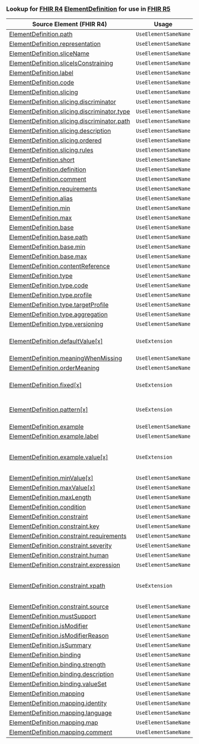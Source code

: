 ### Lookup for [FHIR R4](https://hl7.org/fhir/R4/) [ElementDefinition](https://hl7.org/fhir/R4/ElementDefinition.html) for use in [FHIR R5](https://hl7.org/fhir/R5/)

| Source Element (FHIR R4) | Usage | Target |
| -------------- | ----- | ------ |
| [ElementDefinition.path](https://hl7.org/fhir/R4/ElementDefinition.html#resource) | `UseElementSameName` | [ElementDefinition.path](https://hl7.org/fhir/R5/ElementDefinition.html#resource) |
| [ElementDefinition.representation](https://hl7.org/fhir/R4/ElementDefinition.html#resource) | `UseElementSameName` | [ElementDefinition.representation](https://hl7.org/fhir/R5/ElementDefinition.html#resource) |
| [ElementDefinition.sliceName](https://hl7.org/fhir/R4/ElementDefinition.html#resource) | `UseElementSameName` | [ElementDefinition.sliceName](https://hl7.org/fhir/R5/ElementDefinition.html#resource) |
| [ElementDefinition.sliceIsConstraining](https://hl7.org/fhir/R4/ElementDefinition.html#resource) | `UseElementSameName` | [ElementDefinition.sliceIsConstraining](https://hl7.org/fhir/R5/ElementDefinition.html#resource) |
| [ElementDefinition.label](https://hl7.org/fhir/R4/ElementDefinition.html#resource) | `UseElementSameName` | [ElementDefinition.label](https://hl7.org/fhir/R5/ElementDefinition.html#resource) |
| [ElementDefinition.code](https://hl7.org/fhir/R4/ElementDefinition.html#resource) | `UseElementSameName` | [ElementDefinition.code](https://hl7.org/fhir/R5/ElementDefinition.html#resource) |
| [ElementDefinition.slicing](https://hl7.org/fhir/R4/ElementDefinition.html#resource) | `UseElementSameName` | [ElementDefinition.slicing](https://hl7.org/fhir/R5/ElementDefinition.html#resource) |
| [ElementDefinition.slicing.discriminator](https://hl7.org/fhir/R4/ElementDefinition.html#resource) | `UseElementSameName` | [ElementDefinition.slicing.discriminator](https://hl7.org/fhir/R5/ElementDefinition.html#resource) |
| [ElementDefinition.slicing.discriminator.type](https://hl7.org/fhir/R4/ElementDefinition.html#resource) | `UseElementSameName` | [ElementDefinition.slicing.discriminator.type](https://hl7.org/fhir/R5/ElementDefinition.html#resource) |
| [ElementDefinition.slicing.discriminator.path](https://hl7.org/fhir/R4/ElementDefinition.html#resource) | `UseElementSameName` | [ElementDefinition.slicing.discriminator.path](https://hl7.org/fhir/R5/ElementDefinition.html#resource) |
| [ElementDefinition.slicing.description](https://hl7.org/fhir/R4/ElementDefinition.html#resource) | `UseElementSameName` | [ElementDefinition.slicing.description](https://hl7.org/fhir/R5/ElementDefinition.html#resource) |
| [ElementDefinition.slicing.ordered](https://hl7.org/fhir/R4/ElementDefinition.html#resource) | `UseElementSameName` | [ElementDefinition.slicing.ordered](https://hl7.org/fhir/R5/ElementDefinition.html#resource) |
| [ElementDefinition.slicing.rules](https://hl7.org/fhir/R4/ElementDefinition.html#resource) | `UseElementSameName` | [ElementDefinition.slicing.rules](https://hl7.org/fhir/R5/ElementDefinition.html#resource) |
| [ElementDefinition.short](https://hl7.org/fhir/R4/ElementDefinition.html#resource) | `UseElementSameName` | [ElementDefinition.short](https://hl7.org/fhir/R5/ElementDefinition.html#resource) |
| [ElementDefinition.definition](https://hl7.org/fhir/R4/ElementDefinition.html#resource) | `UseElementSameName` | [ElementDefinition.definition](https://hl7.org/fhir/R5/ElementDefinition.html#resource) |
| [ElementDefinition.comment](https://hl7.org/fhir/R4/ElementDefinition.html#resource) | `UseElementSameName` | [ElementDefinition.comment](https://hl7.org/fhir/R5/ElementDefinition.html#resource) |
| [ElementDefinition.requirements](https://hl7.org/fhir/R4/ElementDefinition.html#resource) | `UseElementSameName` | [ElementDefinition.requirements](https://hl7.org/fhir/R5/ElementDefinition.html#resource) |
| [ElementDefinition.alias](https://hl7.org/fhir/R4/ElementDefinition.html#resource) | `UseElementSameName` | [ElementDefinition.alias](https://hl7.org/fhir/R5/ElementDefinition.html#resource) |
| [ElementDefinition.min](https://hl7.org/fhir/R4/ElementDefinition.html#resource) | `UseElementSameName` | [ElementDefinition.min](https://hl7.org/fhir/R5/ElementDefinition.html#resource) |
| [ElementDefinition.max](https://hl7.org/fhir/R4/ElementDefinition.html#resource) | `UseElementSameName` | [ElementDefinition.max](https://hl7.org/fhir/R5/ElementDefinition.html#resource) |
| [ElementDefinition.base](https://hl7.org/fhir/R4/ElementDefinition.html#resource) | `UseElementSameName` | [ElementDefinition.base](https://hl7.org/fhir/R5/ElementDefinition.html#resource) |
| [ElementDefinition.base.path](https://hl7.org/fhir/R4/ElementDefinition.html#resource) | `UseElementSameName` | [ElementDefinition.base.path](https://hl7.org/fhir/R5/ElementDefinition.html#resource) |
| [ElementDefinition.base.min](https://hl7.org/fhir/R4/ElementDefinition.html#resource) | `UseElementSameName` | [ElementDefinition.base.min](https://hl7.org/fhir/R5/ElementDefinition.html#resource) |
| [ElementDefinition.base.max](https://hl7.org/fhir/R4/ElementDefinition.html#resource) | `UseElementSameName` | [ElementDefinition.base.max](https://hl7.org/fhir/R5/ElementDefinition.html#resource) |
| [ElementDefinition.contentReference](https://hl7.org/fhir/R4/ElementDefinition.html#resource) | `UseElementSameName` | [ElementDefinition.contentReference](https://hl7.org/fhir/R5/ElementDefinition.html#resource) |
| [ElementDefinition.type](https://hl7.org/fhir/R4/ElementDefinition.html#resource) | `UseElementSameName` | [ElementDefinition.type](https://hl7.org/fhir/R5/ElementDefinition.html#resource) |
| [ElementDefinition.type.code](https://hl7.org/fhir/R4/ElementDefinition.html#resource) | `UseElementSameName` | [ElementDefinition.type.code](https://hl7.org/fhir/R5/ElementDefinition.html#resource) |
| [ElementDefinition.type.profile](https://hl7.org/fhir/R4/ElementDefinition.html#resource) | `UseElementSameName` | [ElementDefinition.type.profile](https://hl7.org/fhir/R5/ElementDefinition.html#resource) |
| [ElementDefinition.type.targetProfile](https://hl7.org/fhir/R4/ElementDefinition.html#resource) | `UseElementSameName` | [ElementDefinition.type.targetProfile](https://hl7.org/fhir/R5/ElementDefinition.html#resource) |
| [ElementDefinition.type.aggregation](https://hl7.org/fhir/R4/ElementDefinition.html#resource) | `UseElementSameName` | [ElementDefinition.type.aggregation](https://hl7.org/fhir/R5/ElementDefinition.html#resource) |
| [ElementDefinition.type.versioning](https://hl7.org/fhir/R4/ElementDefinition.html#resource) | `UseElementSameName` | [ElementDefinition.type.versioning](https://hl7.org/fhir/R5/ElementDefinition.html#resource) |
| [ElementDefinition.defaultValue[x]](https://hl7.org/fhir/R4/ElementDefinition.html#resource) | `UseExtension` | [http://hl7.org/fhir/4.0/StructureDefinition/extension-ElementDefinition.defaultValue](StructureDefinition-ext-R4-ElementDefinition.defaultValue.html) |
| [ElementDefinition.meaningWhenMissing](https://hl7.org/fhir/R4/ElementDefinition.html#resource) | `UseElementSameName` | [ElementDefinition.meaningWhenMissing](https://hl7.org/fhir/R5/ElementDefinition.html#resource) |
| [ElementDefinition.orderMeaning](https://hl7.org/fhir/R4/ElementDefinition.html#resource) | `UseElementSameName` | [ElementDefinition.orderMeaning](https://hl7.org/fhir/R5/ElementDefinition.html#resource) |
| [ElementDefinition.fixed[x]](https://hl7.org/fhir/R4/ElementDefinition.html#resource) | `UseExtension` | [http://hl7.org/fhir/4.0/StructureDefinition/extension-ElementDefinition.fixed](StructureDefinition-ext-R4-ElementDefinition.fixed.html) |
| [ElementDefinition.pattern[x]](https://hl7.org/fhir/R4/ElementDefinition.html#resource) | `UseExtension` | [http://hl7.org/fhir/4.0/StructureDefinition/extension-ElementDefinition.pattern](StructureDefinition-ext-R4-ElementDefinition.pattern.html) |
| [ElementDefinition.example](https://hl7.org/fhir/R4/ElementDefinition.html#resource) | `UseElementSameName` | [ElementDefinition.example](https://hl7.org/fhir/R5/ElementDefinition.html#resource) |
| [ElementDefinition.example.label](https://hl7.org/fhir/R4/ElementDefinition.html#resource) | `UseElementSameName` | [ElementDefinition.example.label](https://hl7.org/fhir/R5/ElementDefinition.html#resource) |
| [ElementDefinition.example.value[x]](https://hl7.org/fhir/R4/ElementDefinition.html#resource) | `UseExtension` | [http://hl7.org/fhir/4.0/StructureDefinition/extension-ElementDefinition.example.value](StructureDefinition-ext-R4-ElementDefinition.ex.value.html) |
| [ElementDefinition.minValue[x]](https://hl7.org/fhir/R4/ElementDefinition.html#resource) | `UseElementSameName` | [ElementDefinition.minValue[x]](https://hl7.org/fhir/R5/ElementDefinition.html#resource) |
| [ElementDefinition.maxValue[x]](https://hl7.org/fhir/R4/ElementDefinition.html#resource) | `UseElementSameName` | [ElementDefinition.maxValue[x]](https://hl7.org/fhir/R5/ElementDefinition.html#resource) |
| [ElementDefinition.maxLength](https://hl7.org/fhir/R4/ElementDefinition.html#resource) | `UseElementSameName` | [ElementDefinition.maxLength](https://hl7.org/fhir/R5/ElementDefinition.html#resource) |
| [ElementDefinition.condition](https://hl7.org/fhir/R4/ElementDefinition.html#resource) | `UseElementSameName` | [ElementDefinition.condition](https://hl7.org/fhir/R5/ElementDefinition.html#resource) |
| [ElementDefinition.constraint](https://hl7.org/fhir/R4/ElementDefinition.html#resource) | `UseElementSameName` | [ElementDefinition.constraint](https://hl7.org/fhir/R5/ElementDefinition.html#resource) |
| [ElementDefinition.constraint.key](https://hl7.org/fhir/R4/ElementDefinition.html#resource) | `UseElementSameName` | [ElementDefinition.constraint.key](https://hl7.org/fhir/R5/ElementDefinition.html#resource) |
| [ElementDefinition.constraint.requirements](https://hl7.org/fhir/R4/ElementDefinition.html#resource) | `UseElementSameName` | [ElementDefinition.constraint.requirements](https://hl7.org/fhir/R5/ElementDefinition.html#resource) |
| [ElementDefinition.constraint.severity](https://hl7.org/fhir/R4/ElementDefinition.html#resource) | `UseElementSameName` | [ElementDefinition.constraint.severity](https://hl7.org/fhir/R5/ElementDefinition.html#resource) |
| [ElementDefinition.constraint.human](https://hl7.org/fhir/R4/ElementDefinition.html#resource) | `UseElementSameName` | [ElementDefinition.constraint.human](https://hl7.org/fhir/R5/ElementDefinition.html#resource) |
| [ElementDefinition.constraint.expression](https://hl7.org/fhir/R4/ElementDefinition.html#resource) | `UseElementSameName` | [ElementDefinition.constraint.expression](https://hl7.org/fhir/R5/ElementDefinition.html#resource) |
| [ElementDefinition.constraint.xpath](https://hl7.org/fhir/R4/ElementDefinition.html#resource) | `UseExtension` | [http://hl7.org/fhir/4.0/StructureDefinition/extension-ElementDefinition.constraint.xpath](StructureDefinition-ext-R4-ElementDefinition.co.xpath.html) |
| [ElementDefinition.constraint.source](https://hl7.org/fhir/R4/ElementDefinition.html#resource) | `UseElementSameName` | [ElementDefinition.constraint.source](https://hl7.org/fhir/R5/ElementDefinition.html#resource) |
| [ElementDefinition.mustSupport](https://hl7.org/fhir/R4/ElementDefinition.html#resource) | `UseElementSameName` | [ElementDefinition.mustSupport](https://hl7.org/fhir/R5/ElementDefinition.html#resource) |
| [ElementDefinition.isModifier](https://hl7.org/fhir/R4/ElementDefinition.html#resource) | `UseElementSameName` | [ElementDefinition.isModifier](https://hl7.org/fhir/R5/ElementDefinition.html#resource) |
| [ElementDefinition.isModifierReason](https://hl7.org/fhir/R4/ElementDefinition.html#resource) | `UseElementSameName` | [ElementDefinition.isModifierReason](https://hl7.org/fhir/R5/ElementDefinition.html#resource) |
| [ElementDefinition.isSummary](https://hl7.org/fhir/R4/ElementDefinition.html#resource) | `UseElementSameName` | [ElementDefinition.isSummary](https://hl7.org/fhir/R5/ElementDefinition.html#resource) |
| [ElementDefinition.binding](https://hl7.org/fhir/R4/ElementDefinition.html#resource) | `UseElementSameName` | [ElementDefinition.binding](https://hl7.org/fhir/R5/ElementDefinition.html#resource) |
| [ElementDefinition.binding.strength](https://hl7.org/fhir/R4/ElementDefinition.html#resource) | `UseElementSameName` | [ElementDefinition.binding.strength](https://hl7.org/fhir/R5/ElementDefinition.html#resource) |
| [ElementDefinition.binding.description](https://hl7.org/fhir/R4/ElementDefinition.html#resource) | `UseElementSameName` | [ElementDefinition.binding.description](https://hl7.org/fhir/R5/ElementDefinition.html#resource) |
| [ElementDefinition.binding.valueSet](https://hl7.org/fhir/R4/ElementDefinition.html#resource) | `UseElementSameName` | [ElementDefinition.binding.valueSet](https://hl7.org/fhir/R5/ElementDefinition.html#resource) |
| [ElementDefinition.mapping](https://hl7.org/fhir/R4/ElementDefinition.html#resource) | `UseElementSameName` | [ElementDefinition.mapping](https://hl7.org/fhir/R5/ElementDefinition.html#resource) |
| [ElementDefinition.mapping.identity](https://hl7.org/fhir/R4/ElementDefinition.html#resource) | `UseElementSameName` | [ElementDefinition.mapping.identity](https://hl7.org/fhir/R5/ElementDefinition.html#resource) |
| [ElementDefinition.mapping.language](https://hl7.org/fhir/R4/ElementDefinition.html#resource) | `UseElementSameName` | [ElementDefinition.mapping.language](https://hl7.org/fhir/R5/ElementDefinition.html#resource) |
| [ElementDefinition.mapping.map](https://hl7.org/fhir/R4/ElementDefinition.html#resource) | `UseElementSameName` | [ElementDefinition.mapping.map](https://hl7.org/fhir/R5/ElementDefinition.html#resource) |
| [ElementDefinition.mapping.comment](https://hl7.org/fhir/R4/ElementDefinition.html#resource) | `UseElementSameName` | [ElementDefinition.mapping.comment](https://hl7.org/fhir/R5/ElementDefinition.html#resource) |
